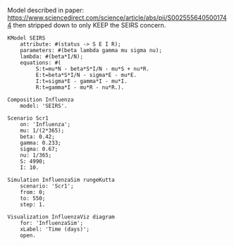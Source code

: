 Model described in paper: https://www.sciencedirect.com/science/article/abs/pii/S0025556405001744 then stripped down to only KEEP the SEIRS concern.

```Smalltalk
KModel SEIRS
    attribute: #(status -> S E I R);
    parameters: #(beta lambda gamma mu sigma nu);
    lambda: #(beta*I/N);
    equations: #(
         S:t=mu*N - beta*S*I/N - mu*S + nu*R.
         E:t=beta*S*I/N - sigma*E - mu*E.
         I:t=sigma*E - gamma*I - mu*I.
         R:t=gamma*I - mu*R - nu*R.).

Composition Influenza
    model: 'SEIRS'.

Scenario Scr1
    on: 'Influenza';
    mu: 1/(2*365);
    beta: 0.42;
    gamma: 0.233;
    sigma: 0.67;
    nu: 1/365;
    S: 4990;
    I: 10.

Simulation InfluenzaSim rungeKutta
    scenario: 'Scr1';
    from: 0;
    to: 550;
    step: 1.

Visualization InfluenzaViz diagram
    for: 'InfluenzaSim';
    xLabel: 'Time (days)';
	open.
```
